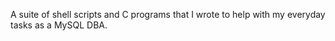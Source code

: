 A suite of shell scripts and C programs that I wrote to help with my everyday tasks
as a MySQL DBA.
